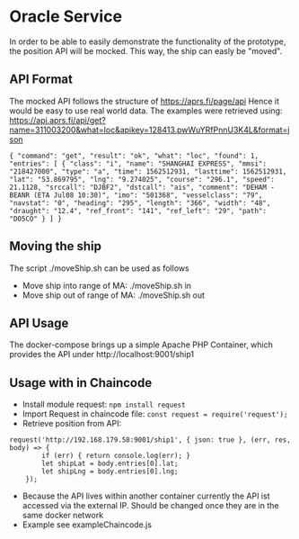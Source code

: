 # Oracle Service
In order to be able to easily demonstrate the functionality of the prototype, the position API will be mocked. This way, the ship can easly be "moved". 
## API Format
The mocked API follows the structure of https://aprs.fi/page/api Hence it would be easy to use real world data. The examples were retrieved using: https://api.aprs.fi/api/get?name=311003200&what=loc&apikey=128413.pwWuYRfPnnU3K4L&format=json

`{
    "command": "get",
    "result": "ok",
    "what": "loc",
    "found": 1,
    "entries": [
        {
            "class": "i",
            "name": "SHANGHAI EXPRESS",
            "mmsi": "218427000",
            "type": "a",
            "time": 1562512931,
            "lasttime": 1562512931,
            "lat": "53.869795",
            "lng": "9.274025",
            "course": "296.1",
            "speed": 21.1128,
            "srccall": "DJBF2",
            "dstcall": "ais",
            "comment": "DEHAM - BEANR (ETA Jul08 10:30)",
            "imo": "501368",
            "vesselclass": "79",
            "navstat": "0",
            "heading": "295",
            "length": "366",
            "width": "48",
            "draught": "12.4",
            "ref_front": "141",
            "ref_left": "29",
            "path": "DO5CO"
        }
    ]
}`
## Moving the ship
The script ./moveShip.sh can be used as follows
* Move ship into range of MA: ./moveShip.sh in
* Move ship out of range of MA: ./moveShip.sh out 
## API Usage
The docker-compose brings up a simple Apache PHP Container, which provides the API under http://localhost:9001/ship1
## Usage with in Chaincode
* Install module request: `npm install request`
* Import Request in chaincode file: `const request = require('request');`
* Retrieve position from API: 
```
request('http://192.168.179.58:9001/ship1', { json: true }, (err, res, body) => {
        if (err) { return console.log(err); }
        let shipLat = body.entries[0].lat;
        let shipLng = body.entries[0].lng;
    });
```
* Because the API lives within another container currently the API ist accessed via the external IP. Should be changed once they are in the same docker network
* Example see exampleChaincode.js